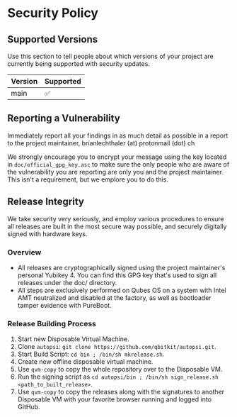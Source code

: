 # Security Policy

## Supported Versions

Use this section to tell people about which versions of your project are
currently being supported with security updates.

| Version     | Supported          |
| ----------- | ------------------ |
| main        | :white_check_mark: |

## Reporting a Vulnerability

Immediately report all your findings in as much detail as possible in a report to the project maintainer, brianlechthaler (at) protonmail (dot) ch

We strongly encourage you to encrypt your message using the key located in `doc/official_gpg_key.asc` to make sure the only people who are aware of the vulnerability you are reporting are only you and the project maintainer. This isn't a requirement, but we emplore you to do this.

## Release Integrity
We take security very seriously, and employ various procedures to ensure all releases are built in the most secure way possible, and securely digitally signed with hardware keys.
### Overview
* All releases are cryptographically signed using the project maintainer's personal Yubikey 4. You can find this GPG key that's used to sign all releases under the doc/ directory.
* All steps are exclusively performed on Qubes OS on a system with Intel AMT neutralized and disabled at the factory, as well as bootloader tamper evidence with PureBoot.
### Release Building Process
1) Start new Disposable Virtual Machine.
2) Clone `autopsi`: `git clone https://github.com/qbitkit/autopsi.git`.
3) Start Build Script: `cd bin ; /bin/sh mkrelease.sh`.
4) Create new offline disposable virtual machine.
5) Use `qvm-copy` to copy the whole repository over to the Disposable VM.
6) Run the signing script as `cd autopsi/bin ; /bin/sh sign_release.sh <path_to_built_release>`.
7) Use `qvm-copy` to copy the releases along with the signatures to another Disposable VM with your favorite browser running and logged into GitHub.
